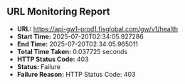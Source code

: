 ## URL Monitoring Report

- **URL:** https://api-gw1-prod1.fisglobal.com/gw/v1/health
- **Start Time:** 2025-07-20T02:34:05.927286
- **End Time:** 2025-07-20T02:34:05.965011
- **Total Time Taken:** 0.037725 seconds
- **HTTP Status Code:** 403
- **Status:** Failure
- **Failure Reason:** HTTP Status Code: 403
